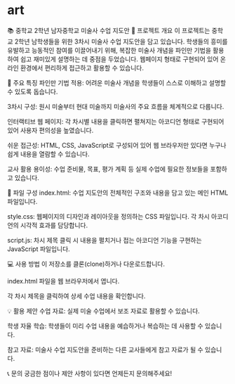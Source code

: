 # art
📚 중학교 2학년 남자중학교 미술사 수업 지도안
🌟 프로젝트 개요
이 프로젝트는 중학교 2학년 남학생들을 위한 3차시 미술사 수업 지도안을 담고 있습니다. 학생들의 흥미를 유발하고 능동적인 참여를 이끌어내기 위해, 복잡한 미술사 개념을 파인만 기법을 활용하여 쉽고 재미있게 설명하는 데 중점을 두었습니다. 웹페이지 형태로 구현되어 있어 온라인 환경에서 편리하게 접근하고 활용할 수 있습니다.

🚀 주요 특징
파인만 기법 적용: 어려운 미술사 개념을 학생들이 스스로 이해하고 설명할 수 있도록 돕습니다.

3차시 구성: 원시 미술부터 현대 미술까지 미술사의 주요 흐름을 체계적으로 다룹니다.

인터랙티브 웹 페이지: 각 차시별 내용을 클릭하면 펼쳐지는 아코디언 형태로 구현되어 있어 사용자 편의성을 높였습니다.

쉬운 접근성: HTML, CSS, JavaScript로 구성되어 있어 웹 브라우저만 있다면 누구나 쉽게 내용을 열람할 수 있습니다.

교사 활용 용이성: 수업 준비물, 목표, 평가 계획 등 실제 수업에 필요한 정보들을 포함하고 있습니다.

📁 파일 구성
index.html: 수업 지도안의 전체적인 구조와 내용을 담고 있는 메인 HTML 파일입니다.

style.css: 웹페이지의 디자인과 레이아웃을 정의하는 CSS 파일입니다. 각 차시 아코디언의 시각적 효과를 담당합니다.

script.js: 차시 제목 클릭 시 내용을 펼치거나 접는 아코디언 기능을 구현하는 JavaScript 파일입니다.

💻 사용 방법
이 저장소를 클론(clone)하거나 다운로드합니다.

index.html 파일을 웹 브라우저에서 엽니다.

각 차시 제목을 클릭하여 상세 수업 내용을 확인합니다.

💡 활용 제안
수업 자료: 실제 미술 수업에서 보조 자료로 활용할 수 있습니다.

학생 자율 학습: 학생들이 미리 수업 내용을 예습하거나 복습하는 데 사용할 수 있습니다.

참고 자료: 미술사 수업 지도안을 준비하는 다른 교사들에게 참고 자료가 될 수 있습니다.

📞 문의
궁금한 점이나 제안 사항이 있다면 언제든지 문의해주세요!







